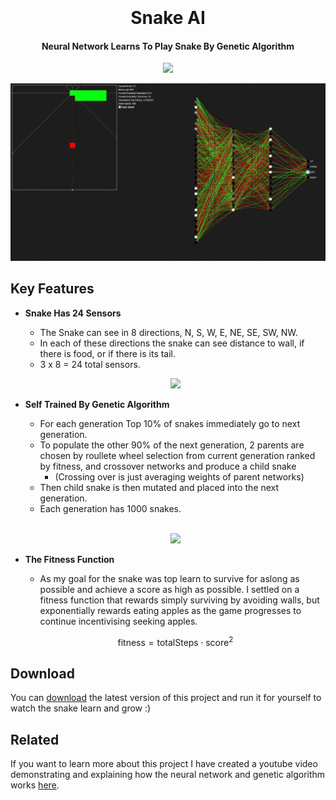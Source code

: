 
<h1 align="center">
  <br>
  <br>
  Snake AI
  <br>
</h1>

<h4 align="center">Neural Network Learns To Play Snake By Genetic Algorithm</h4>


<p align="center">
  <a href="https://youtube.com/@karismcode?si=L_IycSlhPtZrfesq">
    <img src="https://img.shields.io/youtube/channel/views/UC6c-EOogIj6DNAbDJ8teXfQ?style=flat&label=Youtube&color=%23ff3030
    ">
  </a>
</p>


![Screenshot](imgs\snakeGif.gif)

## Key Features

* **Snake Has 24 Sensors**
  - The Snake can see in 8 directions, N, S, W, E, NE, SE, SW, NW.
  - In each of these directions the snake can see distance to wall, if there is food, or if there is its tail.
  - 3 x 8 = 24 total sensors.

  <p align = "center">
  <img src = "snakeSensors.PNG" style = "width: 200px">
  </p>

* **Self Trained By Genetic Algorithm**
  - For each generation Top 10% of snakes immediately go to next generation.
  - To populate the other 90% of the next generation, 2 parents are chosen by roullete wheel selection from current generation ranked by fitness, and crossover networks and produce a child snake 
    - (Crossing over is just averaging weights of parent networks)
  - Then child snake is then mutated and placed into the next generation.
  - Each generation has 1000 snakes.
  <br>
  <p align = "center">
  <img src = "snakeGeneticAlg.png" style = "width: 400px; background-color: transparent;">
  </p>
  

* **The Fitness Function** 
  - As my goal for the snake was top learn to survive for aslong as possible and achieve a score as high as possible. I settled on a fitness function that rewards simply surviving by avoiding walls, but exponentially rewards eating apples as the game progresses to continue incentivising seeking apples.

  $$
  \text{fitness} = \text{totalSteps} \cdot \text{score}^2
  $$



## Download

You can [download](https://github.com/marchchris/SnakeGeneticAI/tree/fc39bd07b3be70b2887ffb65be67748dedfd9712/src) the latest version of this project and run it for yourself to watch the snake learn and grow :)

## Related

If you want to learn more about this project I have created a youtube video demonstrating and explaining how the neural network and genetic algorithm works [here](https://youtu.be/iqisOpNVir8?si=l0bohj50Q8YSrfJT).
